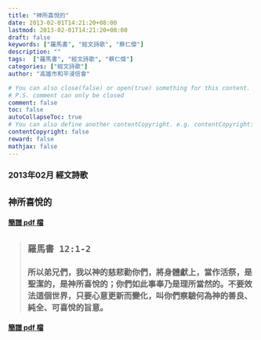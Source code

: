 ```yaml
---
title: "神所喜悅的"
date: 2013-02-01T14:21:20+08:00
lastmod: 2013-02-01T14:21:20+08:00
draft: false
keywords: ["羅馬書", "經文詩歌", "蔡仁傑"]
description: ""
tags:  ["羅馬書", "經文詩歌", "蔡仁傑"]
categories: ["經文詩歌"]
author: "高雄市和平浸信會"

# You can also close(false) or open(true) something for this content.
# P.S. comment can only be closed
comment: false
toc: false
autoCollapseToc: true
# You can also define another contentCopyright. e.g. contentCopyright: "This is another copyright."
contentCopyright: false
reward: false
mathjax: false
---
```


### 2013年02月 經文詩歌

## `神所喜悅的`

#### [簡譜 pdf 檔](/pdf-h/h201302.pdf "神所喜悅的")

> ## `羅馬書 12:1-2`
> 
> ### 所以弟兄們，我以神的慈悲勸你們，將身體獻上，當作活祭，是聖潔的，是神所喜悅的；你們如此事奉乃是理所當然的。不要效法這個世界，只要心意更新而變化，叫你們察驗何為神的善良、純全、可喜悅的旨意。

#### [簡譜 pdf 檔](/pdf-h/h201302.pdf "神所喜悅的")